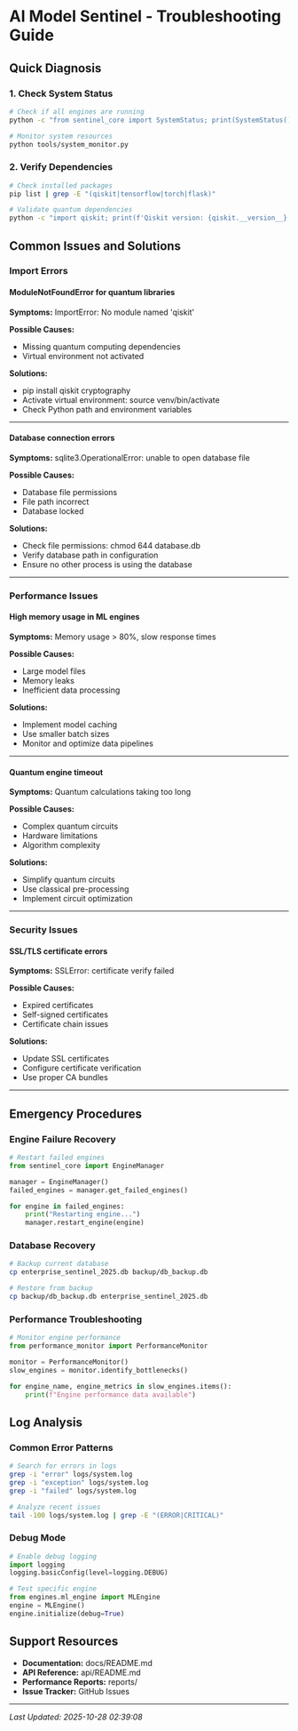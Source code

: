 # AI Model Sentinel - Troubleshooting Guide

## Quick Diagnosis

### 1. Check System Status
```bash
# Check if all engines are running
python -c "from sentinel_core import SystemStatus; print(SystemStatus().get_engine_health())"

# Monitor system resources
python tools/system_monitor.py
```

### 2. Verify Dependencies
```bash
# Check installed packages
pip list | grep -E "(qiskit|tensorflow|torch|flask)"

# Validate quantum dependencies
python -c "import qiskit; print(f'Qiskit version: {qiskit.__version__}')"
```

## Common Issues and Solutions


### Import Errors

#### ModuleNotFoundError for quantum libraries

**Symptoms:** ImportError: No module named 'qiskit'

**Possible Causes:**
- Missing quantum computing dependencies
- Virtual environment not activated

**Solutions:**
- pip install qiskit cryptography
- Activate virtual environment: source venv/bin/activate
- Check Python path and environment variables

--------------------------------------------------

#### Database connection errors

**Symptoms:** sqlite3.OperationalError: unable to open database file

**Possible Causes:**
- Database file permissions
- File path incorrect
- Database locked

**Solutions:**
- Check file permissions: chmod 644 database.db
- Verify database path in configuration
- Ensure no other process is using the database

--------------------------------------------------


### Performance Issues

#### High memory usage in ML engines

**Symptoms:** Memory usage > 80%, slow response times

**Possible Causes:**
- Large model files
- Memory leaks
- Inefficient data processing

**Solutions:**
- Implement model caching
- Use smaller batch sizes
- Monitor and optimize data pipelines

--------------------------------------------------

#### Quantum engine timeout

**Symptoms:** Quantum calculations taking too long

**Possible Causes:**
- Complex quantum circuits
- Hardware limitations
- Algorithm complexity

**Solutions:**
- Simplify quantum circuits
- Use classical pre-processing
- Implement circuit optimization

--------------------------------------------------


### Security Issues

#### SSL/TLS certificate errors

**Symptoms:** SSLError: certificate verify failed

**Possible Causes:**
- Expired certificates
- Self-signed certificates
- Certificate chain issues

**Solutions:**
- Update SSL certificates
- Configure certificate verification
- Use proper CA bundles

--------------------------------------------------


## Emergency Procedures

### Engine Failure Recovery
```python
# Restart failed engines
from sentinel_core import EngineManager

manager = EngineManager()
failed_engines = manager.get_failed_engines()

for engine in failed_engines:
    print("Restarting engine...")
    manager.restart_engine(engine)
```

### Database Recovery
```bash
# Backup current database
cp enterprise_sentinel_2025.db backup/db_backup.db

# Restore from backup
cp backup/db_backup.db enterprise_sentinel_2025.db
```

### Performance Troubleshooting
```python
# Monitor engine performance
from performance_monitor import PerformanceMonitor

monitor = PerformanceMonitor()
slow_engines = monitor.identify_bottlenecks()

for engine_name, engine_metrics in slow_engines.items():
    print(f"Engine performance data available")
```

## Log Analysis

### Common Error Patterns
```bash
# Search for errors in logs
grep -i "error" logs/system.log
grep -i "exception" logs/system.log
grep -i "failed" logs/system.log

# Analyze recent issues
tail -100 logs/system.log | grep -E "(ERROR|CRITICAL)"
```

### Debug Mode
```python
# Enable debug logging
import logging
logging.basicConfig(level=logging.DEBUG)

# Test specific engine
from engines.ml_engine import MLEngine
engine = MLEngine()
engine.initialize(debug=True)
```

## Support Resources

- **Documentation:** docs/README.md
- **API Reference:** api/README.md
- **Performance Reports:** reports/
- **Issue Tracker:** GitHub Issues

---

*Last Updated: 2025-10-28 02:39:08*
